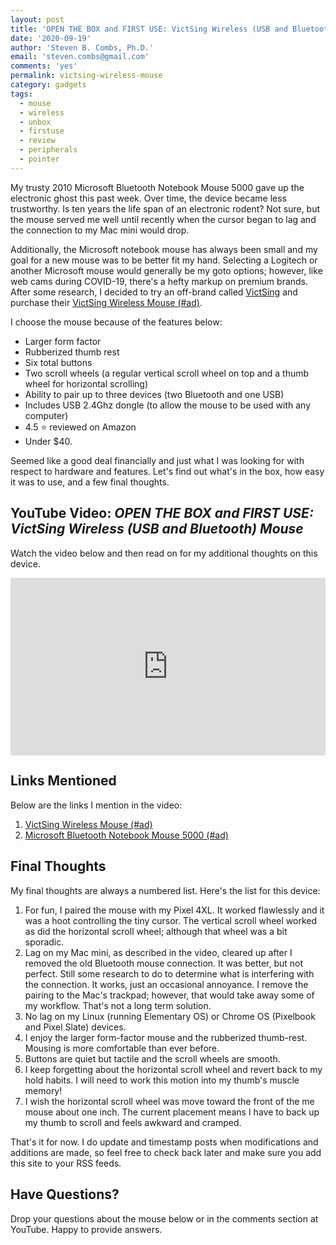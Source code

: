 ```yaml
---
layout: post
title: 'OPEN THE BOX and FIRST USE: VictSing Wireless (USB and Bluetooth) Mouse'
date: '2020-09-19'
author: 'Steven B. Combs, Ph.D.'
email: 'steven.combs@gmail.com'
comments: 'yes'
permalink: victsing-wireless-mouse
category: gadgets
tags:
  - mouse
  - wireless
  - unbox
  - firstuse
  - review
  - peripherals
  - pointer
---
```


My trusty 2010 Microsoft Bluetooth Notebook Mouse 5000 gave up the electronic ghost this past week. Over time, the device became less trustworthy. Is ten years the life span of an electronic rodent? Not sure, but the mouse served me well until recently when the cursor began to lag and the connection to my Mac mini would drop.

Additionally, the Microsoft notebook mouse has always been small and my goal for a new mouse was to be better fit my hand. Selecting a Logitech or another Microsoft mouse would generally be my goto options; however, like web cams during COVID-19, there's a hefty markup on premium brands. After some research, I decided to try an off-brand called [VictSing](https://www.victsing.com/) and purchase their [VictSing Wireless Mouse (#ad)](https://amzn.to/3mDnPNt).

I choose the mouse because of the features below:

* Larger form factor
* Rubberized thumb rest
* Six total buttons
* Two scroll wheels (a regular vertical scroll wheel on top and a thumb wheel for horizontal scrolling)
* Ability to pair up to three devices (two Bluetooth and one USB)
* Includes USB 2.4Ghz dongle (to allow the mouse to be used with any computer)
* 4.5 ⭐ reviewed on Amazon
* Under $40.

Seemed like a good deal financially and just what I was looking for with respect to hardware and features. Let's find out what's in the box, how easy it was to use, and a few final thoughts.

## YouTube Video: _OPEN THE BOX and FIRST USE: VictSing Wireless (USB and Bluetooth) Mouse_

Watch the video below and then read on for my additional thoughts on this device.

<div style="position:relative;padding-top:56.25%;"><p><iframe src="https://www.youtube.com/embed/G9llLJZb1J0" frameborder="0" allowfullscreen="true" mozallowfullscreen="true" webkitallowfullscreen="true" style="position:absolute;top:0;left:0;width:100%;height:100%;"></iframe></p></div>

## Links Mentioned

Below are the links I mention in the video:

1. [VictSing Wireless Mouse (#ad)](https://amzn.to/3mDnPNt)
2. [Microsoft Bluetooth Notebook Mouse 5000 (#ad)](https://amzn.to/33DzQtO)

## Final Thoughts

My final thoughts are always a numbered list. Here's the list for this device:

1. For fun, I paired the mouse with my Pixel 4XL. It worked flawlessly and it was a hoot controlling the tiny cursor. The vertical scroll wheel worked as did the horizontal scroll wheel; although that wheel was a bit sporadic.
2. Lag on my Mac mini, as described in the video, cleared up after I removed the old Bluetooth mouse connection. It was better, but not perfect. Still some research to do to determine what is interfering with the connection. It works, just an occasional annoyance. I remove the pairing to the Mac's trackpad; however, that would take away some of my workflow. That's not a long term solution.
3. No lag on my Linux (running Elementary OS) or Chrome OS (Pixelbook and Pixel Slate) devices.
4. I enjoy the larger form-factor mouse and the rubberized thumb-rest. Mousing is more comfortable than ever before.
5. Buttons are quiet but tactile and the scroll wheels are smooth.
6. I keep forgetting about the horizontal scroll wheel and revert back to my hold habits. I will need to work this motion into my thumb's muscle memory!
7. I wish the horizontal scroll wheel was move toward the front of the me mouse about one inch. The current placement means I have to back up my thumb to scroll and feels awkward and cramped.

That's it for now. I do update and timestamp posts when modifications and additions are made, so feel free to check back later and make sure you add this site to your RSS feeds.

## Have Questions?

Drop your questions about the mouse below or in the comments section at YouTube. Happy to provide answers.
